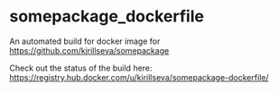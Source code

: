 # somepackage_dockerfile
An automated build for docker image for https://github.com/kirillseva/somepackage

Check out the status of the build here: https://registry.hub.docker.com/u/kirillseva/somepackage-dockerfile/
